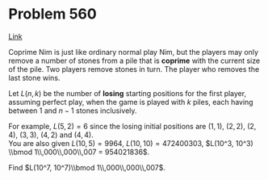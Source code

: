 # Problem 560

[Link](https://projecteuler.net/problem=560)

Coprime Nim is just like ordinary normal play Nim, but the players may only remove a number of stones from a pile that is **coprime** with the current size of the pile. Two players remove stones in turn. The player who removes the last stone wins.

Let $L(n, k)$ be the number of **losing** starting positions for the first player, assuming perfect play, when the game is played with $k$ piles, each having between $1$ and $n - 1$ stones inclusively.

For example, $L(5, 2) = 6$ since the losing initial positions are $(1, 1)$, $(2, 2)$, $(2, 4)$, $(3, 3)$, $(4, 2)$ and $(4, 4)$.  
You are also given $L(10, 5) = 9964$, $L(10, 10) = 472400303$, $L(10^3, 10^3) \\bmod 1\\,000\\,000\\,007 = 954021836$.

Find $L(10^7, 10^7)\\bmod 1\\,000\\,000\\,007$.